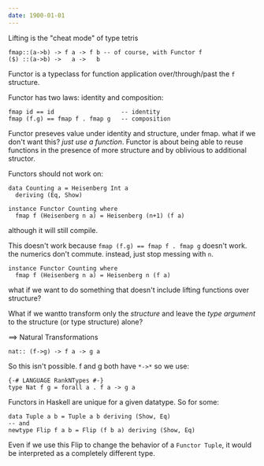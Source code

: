 ```yaml
---
date: 1900-01-01
---
```



Lifting is the "cheat mode" of type tetris

    fmap::(a->b) -> f a -> f b -- of course, with Functor f
    ($) ::(a->b) ->   a ->   b

Functor is a typeclass for function application over/through/past the `f` structure.

Functor has two laws: identity and composition:

    fmap id == id                   -- identity
    fmap (f.g) == fmap f . fmap g   -- composition

Functor preseves value under identity and structure, under fmap. what if we don't
want this? *just use a function*. Functor is about being able to reuse functions in
the presence of more structure and by oblivious to additional structor.

Functors should not work on:

    data Counting a = Heisenberg Int a
      deriving (Eq, Show)

    instance Functor Counting where
      fmap f (Heisenberg n a) = Heisenberg (n+1) (f a)

although it will still compile.

This doesn't work because `fmap (f.g) == fmap f . fmap g` doesn't work. the numerics
don't commute. instead, just stop messing with `n`.

    instance Functor Counting where
      fmap f (Heisenberg n a) = Heisenberg n (f a)

what if we want to do something that doesn't include lifting functions over
structure?

What if we wantto transform only the _structure_ and leave the _type argument_ to the
structure (or type structure) alone?

==> Natural Transformations

    nat:: (f->g) -> f a -> g a

So this isn't possible. f and g both have `*->*` so we use:

    {-# LANGUAGE RankNTypes #-}
    type Nat f g = forall a . f a -> g a

Functors in Haskell are unique for a given datatype. So for some:

    data Tuple a b = Tuple a b deriving (Show, Eq)
    -- and
    newtype Flip f a b = Flip (f b a) deriving (Show, Eq)

Even if we use this Flip to change the behavior of a `Functor Tuple`, it would be
interpreted as a completely different type.


